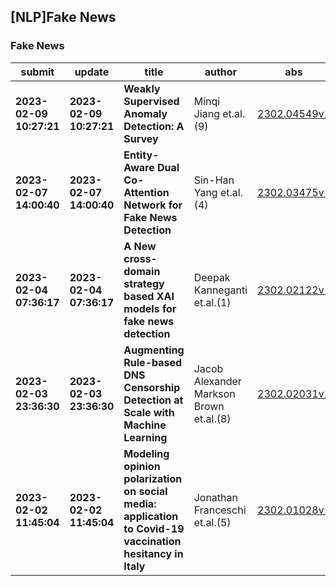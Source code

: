 ## [NLP]Fake News 

### Fake News

| submit | update | title | author | abs | PDF | code | cates | journal |
|---|---|---|---|---|---|---|---|---|
|**2023-02-09 10:27:21**|**2023-02-09 10:27:21**|**Weakly Supervised Anomaly Detection: A Survey**|Minqi Jiang et.al.(9)|[2302.04549v1](http://arxiv.org/abs/2302.04549v1)|[gotoRead](http://arxiv.org/pdf/2302.04549v1)|**[link](https://github.com/yzhao062/wsad)**|cs.LG, cs.AI|null|
|**2023-02-07 14:00:40**|**2023-02-07 14:00:40**|**Entity-Aware Dual Co-Attention Network for Fake News Detection**|Sin-Han Yang et.al.(4)|[2302.03475v1](http://arxiv.org/abs/2302.03475v1)|[gotoRead](http://arxiv.org/pdf/2302.03475v1)|**[link](https://github.com/sinhanyang/dual-can)**|cs.CL|null|
|**2023-02-04 07:36:17**|**2023-02-04 07:36:17**|**A New cross-domain strategy based XAI models for fake news detection**|Deepak Kanneganti et.al.(1)|[2302.02122v1](http://arxiv.org/abs/2302.02122v1)|[gotoRead](http://arxiv.org/pdf/2302.02122v1)|null|cs.CL, cs.AI|null|
|**2023-02-03 23:36:30**|**2023-02-03 23:36:30**|**Augmenting Rule-based DNS Censorship Detection at Scale with Machine   Learning**|Jacob Alexander Markson Brown et.al.(8)|[2302.02031v1](http://arxiv.org/abs/2302.02031v1)|[gotoRead](http://arxiv.org/pdf/2302.02031v1)|**[link](https://github.com/noise-lab/automated-dns-censorship)**|cs.LG, cs.AI, cs.CY, cs.NI|null|
|**2023-02-02 11:45:04**|**2023-02-02 11:45:04**|**Modeling opinion polarization on social media: application to Covid-19   vaccination hesitancy in Italy**|Jonathan Franceschi et.al.(5)|[2302.01028v1](http://arxiv.org/abs/2302.01028v1)|[gotoRead](http://arxiv.org/pdf/2302.01028v1)|null|cs.SI, physics.soc-ph|null|
